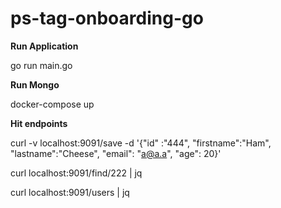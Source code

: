 # ps-tag-onboarding-go


**Run Application**

go run main.go

**Run Mongo**

docker-compose up

**Hit endpoints**

curl -v localhost:9091/save -d '{"id" :"444", "firstname":"Ham", "lastname":"Cheese", "email": "a@a.a", "age": 20}'

curl localhost:9091/find/222 | jq

curl localhost:9091/users | jq   

